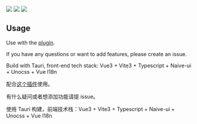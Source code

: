 ![](https://cdn.jsdelivr.net/gh/jianxingxuejian/grasscutter-tools/img/004.png)
![](https://cdn.jsdelivr.net/gh/jianxingxuejian/grasscutter-tools/img/005.png)
![](https://cdn.jsdelivr.net/gh/jianxingxuejian/grasscutter-tools/img/006.png)

## Usage

Use with the [plugin](https://github.com/jianxingxuejian/grasscutter-plugin/releases/tag/v1.2.1).

If you have any questions or want to add features, please create an issue.

Build with Tauri, front-end tech stack: Vue3 + Vite3 + Typescript + Naive-ui + Unocss + Vue I18n

配合[这个插件](https://github.com/jianxingxuejian/grasscutter-plugin/releases/tag/v1.2.1)使用。

有什么疑问或者想添加功能请提 issue。

使用 Tauri 构建，前端技术栈：Vue3 + Vite3 + Typescript + Naive-ui + Unocss + Vue I18n
